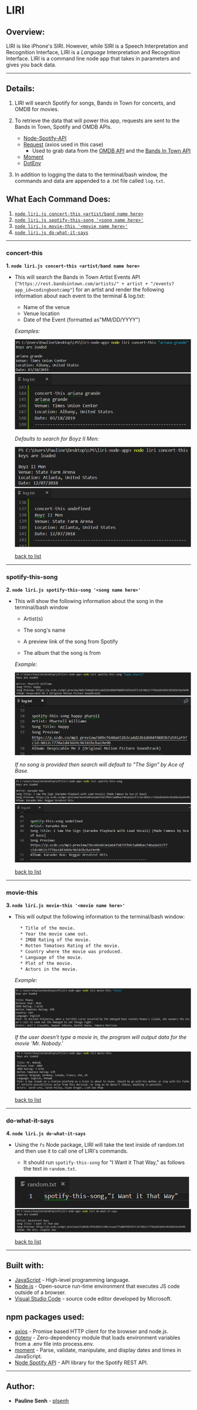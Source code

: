 # LIRI

## Overview:

LIRI is like iPhone's SIRI. However, while SIRI is a Speech Interpretation and Recognition Interface, LIRI is a _Language_ Interpretation and Recognition Interface. LIRI is a command line node app that takes in parameters and gives you back data.

---

## Details:

1. LIRI will search Spotify for songs, Bands in Town for concerts, and OMDB for movies.

2. To retrieve the data that will power this app, requests are sent to the Bands in Town, Spotify and OMDB APIs.

   - [Node-Spotify-API](https://www.npmjs.com/package/node-spotify-api)
   - [Request](https://www.npmjs.com/package/request) (axios used in this case)
     - Used to grab data from the [OMDB API](http://www.omdbapi.com) and the [Bands In Town API](http://www.artists.bandsintown.com/bandsintown-api)
   - [Moment](https://www.npmjs.com/package/moment)
   - [DotEnv](https://www.npmjs.com/package/dotenv)

3. In addition to logging the data to the terminal/bash window, the commands and data are appended to a .txt file called `log.txt`.

## What Each Command Does:

1.  [`node liri.js concert-this <artist/band name here>`](#concert-this)
2.  [`node liri.js spotify-this-song '<song name here>'`](#spotify-this-song)
3.  [`node liri.js movie-this '<movie name here>'`](#movie-this)
4.  [`node liri.js do-what-it-says`](#do-what-it-says)

---

### concert-this

**1. `node liri.js concert-this <artist/band name here>`**

- This will search the Bands in Town Artist Events API (`"https://rest.bandsintown.com/artists/" + artist + "/events?app_id=codingbootcamp"`) for an artist and render the following information about each event to the terminal & log.txt:

  - Name of the venue
  - Venue location
  - Date of the Event (formatted as"MM/DD/YYYY")

  _Examples:_

  ![concert-this CLI](assets/images/concert-this_ariana-grande.PNG)
  ![concert-this log CLI](assets/images/concert-this_ariana-grande-log.PNG)

  _Defaults to search for Boyz II Men:_

  ![concert-this default](assets/images/concert-this.PNG)
  ![concert-this log default](assets/images/concert-this-log.PNG)

  [back to list](#what-each-command-does)

---

### spotify-this-song

**2. `node liri.js spotify-this-song '<song name here>'`**

- This will show the following information about the song in the terminal/bash window

  - Artist(s)

  - The song's name

  - A preview link of the song from Spotify

  - The album that the song is from

  _Example:_

  ![spotify-this-song CLI](assets/images/spotify-this-song_happy-pharell.PNG)
  ![spotify-this-song log](assets/images/spotify-this-song_happy-pharell_log.PNG)

  _If no song is provided then search will default to "The Sign" by Ace of Base._

  ![spotify-this-song default](assets/images/spotify-this-song.PNG)
  ![spotify-this-song log default](assets/images/spotify-this-song_log.PNG)

  [back to list](#what-each-command-does)

---

### movie-this

**3. `node liri.js movie-this '<movie name here>'`**

- This will output the following information to the terminal/bash window:

  ```
    * Title of the movie.
    * Year the movie came out.
    * IMDB Rating of the movie.
    * Rotten Tomatoes Rating of the movie.
    * Country where the movie was produced.
    * Language of the movie.
    * Plot of the movie.
    * Actors in the movie.
  ```

  _Example:_

  ![movie-this CLI](assets/images/movie-this_moana.PNG)

  _If the user doesn't type a movie in, the program will output data for the movie 'Mr. Nobody.'_

  ![movie-this default](assets/images/movie-this.PNG)

  [back to list](#what-each-command-does)

---

### do-what-it-says

**4. `node liri.js do-what-it-says`**

- Using the `fs` Node package, LIRI will take the text inside of random.txt and then use it to call one of LIRI's commands.

  - It should run `spotify-this-song` for "I Want it That Way," as follows the text in `random.txt`.

  ![do-what-it-says random.txt](assets/images/do-what-it-says_random.PNG)
  ![do-what-it-says CLI](assets/images/do-what-it-says.PNG)

  [back to list](#what-each-command-does)

---

## Built with:

- [JavaScript](https://developer.mozilla.org/en-US/docs/Web/JavaScript) - High-level programming language.
- [Node.js](https://nodejs.org/en/) - Open-source run-time environment that executes JS code outside of a browser.
- [Visual Studio Code](https://code.visualstudio.com/) - source code editor developed by Microsoft.

## npm packages used:

- [axios](https://www.npmjs.com/package/axios) - Promise based HTTP client for the browser and node.js.
- [dotenv](https://www.npmjs.com/package/dotenv) - Zero-dependency module that loads environment variables from a .env file into process.env.
- [moment](https://momentjs.com/) - Parse, validate, manipulate, and display dates and times in JavaScript.
- [Node Spotify API](https://www.npmjs.com/package/node-spotify-api) - API library for the Spotify REST API.

---

## Author:

- **Pauline Senh** - [plsenh](https://github.com/plsenh)
